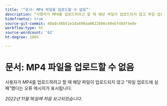 ```yaml
---
title: '“문서: MP4 파일을 업로드할 수 없음”'
description: “사용자가 MP4를 업로드하려고 할 때 해당 파일이 업로드되지 않고 파일 업로드에 실패했다는 오류 메시지가 표시됩니다.”
hidefromtoc: true
source-git-commit: 40a8c48b51e1da690aa0622606c40ebfd8df4e8e
workflow-type: ht
source-wordcount: '62'
ht-degree: 100%

---
```



# 문서: MP4 파일을 업로드할 수 없음

사용자가 MP4를 업로드하려고 할 때 해당 파일이 업로드되지 않고 “파일 업로드에 실패”했다는 오류 메시지가 표시됩니다.

_2022년 11월 16일에 처음 보고되었습니다._

